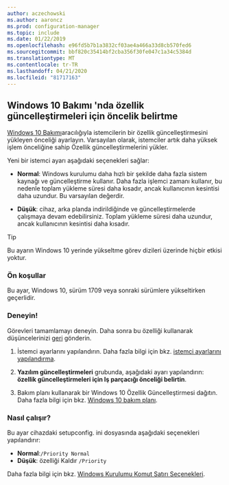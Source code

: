 ```yaml
---
author: aczechowski
ms.author: aaroncz
ms.prod: configuration-manager
ms.topic: include
ms.date: 01/22/2019
ms.openlocfilehash: e96fd5b7b1a3832cf03ae4a466a33d8cb570fed6
ms.sourcegitcommit: bbf820c35414bf2cba356f30fe047c1a34c5384d
ms.translationtype: MT
ms.contentlocale: tr-TR
ms.lasthandoff: 04/21/2020
ms.locfileid: "81717163"
---
```

## <a name="specify-priority-for-feature-updates-in-windows-10-servicing"></a><a name="bkmk_neo"></a>Windows 10 Bakımı 'nda özellik güncelleştirmeleri için öncelik belirtme
<!--3734525-->

[Windows 10 Bakımı](../../../../../osd/deploy-use/manage-windows-as-a-service.md)aracılığıyla istemcilerin bir özellik güncelleştirmesini yükleyen önceliği ayarlayın. Varsayılan olarak, istemciler artık daha yüksek işlem önceliğine sahip Özellik güncelleştirmelerini yükler. 

Yeni bir istemci ayarı aşağıdaki seçenekleri sağlar: 

- **Normal**: Windows kurulumu daha hızlı bir şekilde daha fazla sistem kaynağı ve güncelleştirme kullanır. Daha fazla işlemci zamanı kullanır, bu nedenle toplam yükleme süresi daha kısadır, ancak kullanıcının kesintisi daha uzundur. Bu varsayılan değerdir.  

- **Düşük**: cihaz, arka planda indirildiğinde ve güncelleştirmelerde çalışmaya devam edebilirsiniz. Toplam yükleme süresi daha uzundur, ancak kullanıcının kesintisi daha kısadır.  

<!-- - **Not configured**: Configuration Manager doesn't make changes to the thread priority property in the setupconfig.ini configuration file.   -->


> [!Tip]  
> Bu ayarın Windows 10 yerinde yükseltme görev dizileri üzerinde hiçbir etkisi yoktur.  


### <a name="prerequisites"></a>Ön koşullar

Bu ayar, Windows 10, sürüm 1709 veya sonraki sürümlere yükseltirken geçerlidir.  


### <a name="try-it-out"></a>Deneyin!

Görevleri tamamlamayı deneyin. Daha sonra bu özelliği kullanarak düşüncelerinizi [geri](../../../../understand/find-help.md#product-feedback) gönderin.

1. İstemci ayarlarını yapılandırın. Daha fazla bilgi için bkz. [istemci ayarlarını yapılandırma](../../../../clients/deploy/configure-client-settings.md).  

2. **Yazılım güncelleştirmeleri** grubunda, aşağıdaki ayarı yapılandırın: **özellik güncelleştirmeleri için Iş parçacığı önceliği belirtin**.  

3. Bakım planı kullanarak bir Windows 10 Özellik Güncelleştirmesi dağıtın. Daha fazla bilgi için bkz. [Windows 10 bakım planı](../../../../../osd/deploy-use/manage-windows-as-a-service.md#BKMK_ServicingPlan).  


### <a name="how-it-works"></a>Nasıl çalışır?

Bu ayar cihazdaki setupconfig. ini dosyasında aşağıdaki seçenekleri yapılandırır:

- **Normal**:`/Priority Normal`
- **Düşük**: özelliği Kaldır `/Priority`

Daha fazla bilgi için bkz. [Windows Kurulumu Komut Satırı Seçenekleri](https://docs.microsoft.com/windows-hardware/manufacture/desktop/windows-setup-command-line-options).

